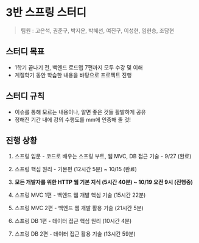 # 3반 스프링 스터디

> 팀원 : 고은석, 권준구, 박지운, 박혜선, 여진구, 이성현, 임현승, 조담현  




  
## 스터디 목표

- 1학기 끝나기 전, 백엔드 로드맵 7편까지 모두 수강 및 이해
- 계절학기 동안 학습한 내용을 바탕으로 프로젝트 진행

## 스터디 규칙
- 이슈를 통해 모르는 내용이나, 알면 좋은 것들 활발하게 공유
- 정해진 기간 내에 강의 수행도를 mm에 인증해 줄 것!

  
## 진행 상황

1. 스프링 입문 - 코드로 배우는 스프링 부트, 웹 MVC, DB 접근 기술 - 9/27 (완료)

2. 스프링 핵심 원리 - 기본편 (12시간 5분) ~ 10/15 (완료)


3. **모든 개발자를 위한 HTTP 웹 기본 지식 (5시간 40분) ~ 10/19 오전 9시 (진행중)**

4. 스프링 MVC 1편 - 백엔드 웹 개발 핵심 기술 (15시간 22분)

5. 스프링 MVC 2편 - 백엔드 웹 개발 활용 기술 (21시간 5분)

6. 스프링 DB 1편 - 데이터 접근 핵심 원리 (10시간 4분)

7. 스프링 DB 2편 - 데이터 접근 활용 기술 (13시간 59분)




